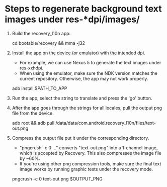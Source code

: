 # Steps to regenerate background text images under res-*dpi/images/

1.  Build the recovery_l10n app:

    cd bootable/recovery && mma -j32

2.  Install the app on the device (or emulator) with the intended dpi.

    *   For example, we can use Nexus 5 to generate the text images under
        res-xxhdpi.
    *   When using the emulator, make sure the NDK version matches the current
        repository. Otherwise, the app may not work properly.

    adb install $PATH_TO_APP

3.  Run the app, select the string to translate and press the 'go' button.

4.  After the app goes through the strings for all locales, pull the output png
    file from the device.

    adb root && adb pull /data/data/com.android.recovery_l10n/files/text-out.png

5.  Compress the output file put it under the corresponding directory.

    *   "pngcrush -c 0 ..." converts "text-out.png" into a 1-channel image,
        which is accepted by Recovery. This also compresses the image file by
        ~60%.
    *   If you're using other png compression tools, make sure the final text
        image works by running graphic tests under the recovery mode.

    pngcrush -c 0 text-out.png $OUTPUT_PNG

